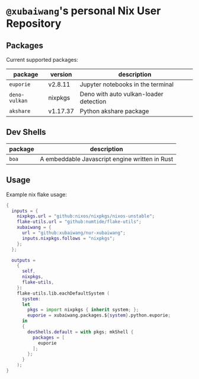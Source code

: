 # `@xubaiwang`'s personal Nix User Repository

## Packages

Current supported packages:

| package       | version  | description                            |
| ------------- | -------- | -------------------------------------- |
| `euporie`     | v2.8.11  | Jupyter notebooks in the terminal      |
| `deno-vulkan` | nixpkgs  | Deno with auto vulkan-loader detection |
| `akshare`     | v1.17.37 | Python akshare package                 |

## Dev Shells

| package   | description                            |
| ----------| -------------------------------------- |
| `boa`     | A embeddable Javascript engine written in Rust |

## Usage

Example nix flake usage:

```nix
{
  inputs = {
    nixpkgs.url = "github:nixos/nixpkgs/nixos-unstable";
    flake-utils.url = "github:numtide/flake-utils";
    xubaiwang = {
      url = "github:xubaiwang/nur-xubaiwang";
      inputs.nixpkgs.follows = "nixpkgs";
    };
  };

  outputs =
    {
      self,
      nixpkgs,
      flake-utils,
    }:
    flake-utils.lib.eachDefaultSystem (
      system:
      let
        pkgs = import nixpkgs { inherit system; };
        euporie = xubaiwang.packages.${system}.python.euporie;
      in
      {
        devShells.default = with pkgs; mkShell {
          packages = [
            euporie
          ];
        };
      }
    );
}
```
